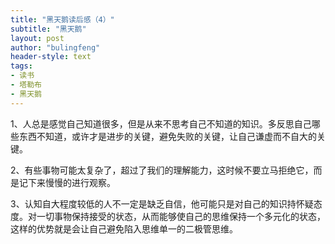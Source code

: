 ```yaml
---
title: "黑天鹅读后感（4）"
subtitle: "黑天鹅"
layout: post
author: "bulingfeng"
header-style: text
tags:
- 读书
- 塔勒布
- 黑天鹅
---
```


1、人总是感觉自己知道很多，但是从来不思考自己不知道的知识。多反思自己哪些东西不知道，或许才是进步的关键，避免失败的关键，让自己谦虚而不自大的关键。

2、有些事物可能太复杂了，超过了我们的理解能力，这时候不要立马拒绝它，而是记下来慢慢的进行观察。

3、认知自大程度较低的人不一定是缺乏自信，他可能只是对自己的知识持怀疑态度。对一切事物保持接受的状态，从而能够使自己的思维保持一个多元化的状态，这样的优势就是会让自己避免陷入思维单一的二极管思维。